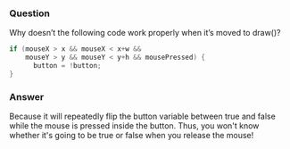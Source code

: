 ### Question
Why doesn’t the following code work properly when it’s moved to draw()?

```java
if (mouseX > x && mouseX < x+w &&
    mouseY > y && mouseY < y+h && mousePressed) {
      button = !button;
}
```

### Answer
Because it will repeatedly flip the button variable between true and false while the mouse is pressed inside the button. Thus, you won't know whether it's going to be true or false when you release the mouse!
